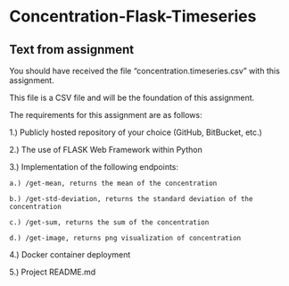 # Concentration-Flask-Timeseries

## Text from assignment

You should have received the file “concentration.timeseries.csv” with this assignment.

This file is a CSV file and will be the foundation of this assignment.

The requirements for this assignment are as follows:

1.) Publicly hosted repository of your choice (GitHub, BitBucket, etc.)

2.) The use of FLASK Web Framework within Python

3.) Implementation of the following endpoints:

	a.) /get-mean, returns the mean of the concentration

	b.) /get-std-deviation, returns the standard deviation of the concentration

	c.) /get-sum, returns the sum of the concentration

	d.) /get-image, returns png visualization of concentration

4.) Docker container deployment

5.) Project README.md 